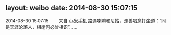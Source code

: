 layout: weibo
date: 2014-08-30 15:07:15
---
<meta name="referrer" content="no-referrer" />

2014-08-30 15:07:15  &nbsp;&nbsp;&nbsp;&nbsp;&nbsp;&nbsp; 来自 <a href="http://app.weibo.com/t/feed/22zMnn" rel="nofollow">小米手机</a>
路遇喇嘛和尼姑，走兽唱念打坐道：“同是天涯沦落人，相逢何必曾相识”…… ​​​
